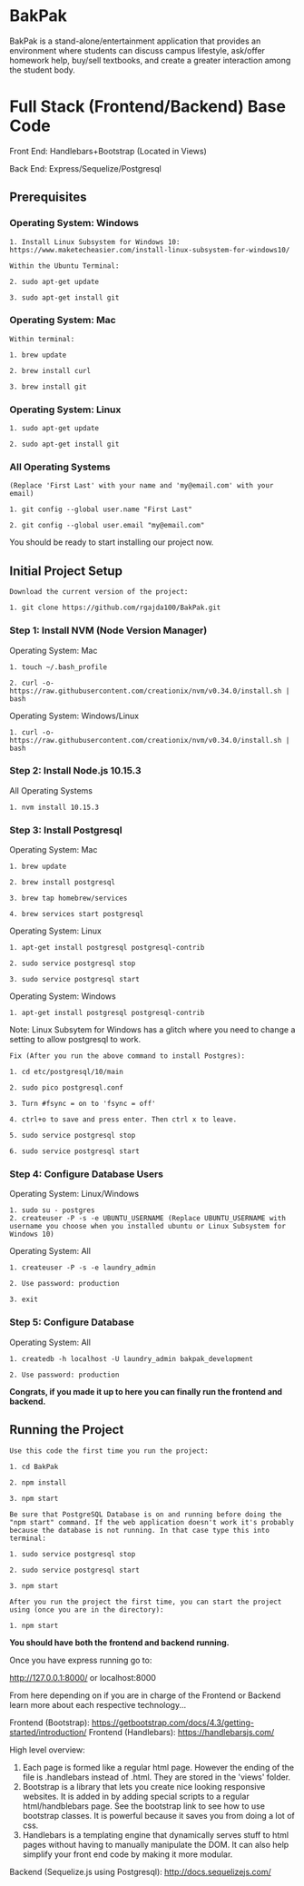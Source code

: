# BakPak

BakPak is a stand-alone/entertainment application that provides an environment where students can discuss campus lifestyle, ask/offer homework help, buy/sell textbooks, and create a greater interaction among the student body.

# Full Stack (Frontend/Backend) Base Code

Front End: Handlebars+Bootstrap (Located in Views)

Back End: Express/Sequelize/Postgresql

## Prerequisites 

### Operating System: Windows
```
1. Install Linux Subsystem for Windows 10: https://www.maketecheasier.com/install-linux-subsystem-for-windows10/

Within the Ubuntu Terminal: 

2. sudo apt-get update

3. sudo apt-get install git
```

### Operating System: Mac
```
Within terminal:

1. brew update

2. brew install curl

3. brew install git
```

### Operating System: Linux
```
1. sudo apt-get update

2. sudo apt-get install git
```


### All Operating Systems
```
(Replace 'First Last' with your name and 'my@email.com' with your email)

1. git config --global user.name "First Last"

2. git config --global user.email "my@email.com"
```
You should be ready to start installing our project now.

## Initial Project Setup

```
Download the current version of the project:

1. git clone https://github.com/rgajda100/BakPak.git

```

### Step 1: Install NVM (Node Version Manager)

Operating System: Mac
```
1. touch ~/.bash_profile

2. curl -o- https://raw.githubusercontent.com/creationix/nvm/v0.34.0/install.sh | bash
```
Operating System: Windows/Linux
```
1. curl -o- https://raw.githubusercontent.com/creationix/nvm/v0.34.0/install.sh | bash
```

### Step 2: Install Node.js 10.15.3
All Operating Systems
```
1. nvm install 10.15.3
```

### Step 3: Install Postgresql

Operating System: Mac
```
1. brew update

2. brew install postgresql

3. brew tap homebrew/services

4. brew services start postgresql
```
Operating System: Linux

```
1. apt-get install postgresql postgresql-contrib 

2. sudo service postgresql stop

3. sudo service postgresql start
```

Operating System: Windows
```
1. apt-get install postgresql postgresql-contrib 
```

Note: Linux Subsytem for Windows has a glitch where you need to change a setting to allow postgresql to work.
```
Fix (After you run the above command to install Postgres):

1. cd etc/postgresql/10/main

2. sudo pico postgresql.conf

3. Turn #fsync = on to 'fsync = off'

4. ctrl+o to save and press enter. Then ctrl x to leave.

5. sudo service postgresql stop

6. sudo service postgresql start
```


### Step 4: Configure Database Users

Operating System: Linux/Windows
```
1. sudo su - postgres
2. createuser -P -s -e UBUNTU_USERNAME (Replace UBUNTU_USERNAME with username you choose when you installed ubuntu or Linux Subsystem for Windows 10)
```

Operating System: All
```
1. createuser -P -s -e laundry_admin

2. Use password: production

3. exit
```

### Step 5: Configure Database 

Operating System: All
```
1. createdb -h localhost -U laundry_admin bakpak_development

2. Use password: production
```

**Congrats, if you made it up to here you can finally run the frontend and backend.**

## Running the Project

```
Use this code the first time you run the project:

1. cd BakPak

2. npm install

3. npm start

Be sure that PostgreSQL Database is on and running before doing the "npm start" command. If the web application doesn't work it's probably because the database is not running. In that case type this into terminal:

1. sudo service postgresql stop

2. sudo service postgresql start

3. npm start

After you run the project the first time, you can start the project using (once you are in the directory):

1. npm start
```

**You should have both the frontend and backend running.**

Once you have express running go to:

http://127.0.0.1:8000/ 
or
localhost:8000

From here depending on if you are in charge of the Frontend or Backend learn more about each respective technology...

Frontend (Bootstrap): https://getbootstrap.com/docs/4.3/getting-started/introduction/
Frontend (Handlebars): https://handlebarsjs.com/

High level overview:
1. Each page is formed like a regular html page. However the ending of the file is .handlebars instead of .html. They are stored in the 'views' folder.
2. Bootstrap is a library that lets you create nice looking responsive websites. It is added in by adding special scripts to a regular html/handblebars page. See the bootstrap link to see how to use bootstrap classes. It is powerful because it saves you from doing a lot of css.
3. Handlebars is a templating engine that dynamically serves stuff to html pages without having to manually manipulate the DOM. It can also help simplify your front end code by making it more modular. 

Backend (Sequelize.js using Postgresql): http://docs.sequelizejs.com/
